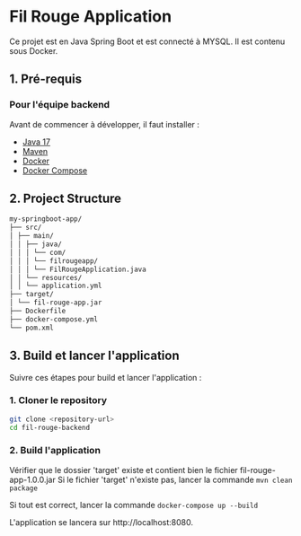 # Fil Rouge Application

Ce projet est en Java Spring Boot et est connecté à MYSQL. Il est contenu sous Docker.

## 1. Pré-requis

### Pour l'équipe backend

Avant de commencer à développer, il faut installer :

-   [Java 17](https://adoptium.net/?variant=openjdk17)
-   [Maven](https://maven.apache.org/install.html)
-   [Docker](https://docs.docker.com/get-docker/)
-   [Docker Compose](https://docs.docker.com/compose/install/)

## 2. Project Structure

```sh
my-springboot-app/
├── src/
│ ├── main/
│ │ ├── java/
│ │ │ └── com/
│ │ │ └── filrougeapp/
│ │ │ └── FilRougeApplication.java
│ │ └── resources/
│ │ └── application.yml
├── target/
│ └── fil-rouge-app.jar
├── Dockerfile
├── docker-compose.yml
└── pom.xml
```

## 3. Build et lancer l'application

Suivre ces étapes pour build et lancer l'application :

### 1. Cloner le repository

```sh
git clone <repository-url>
cd fil-rouge-backend
```

### 2. Build l'application

Vérifier que le dossier 'target' existe et contient bien le fichier fil-rouge-app-1.0.0.jar
Si le fichier 'target' n'existe pas, lancer la commande `mvn clean package`

Si tout est correct, lancer la commande `docker-compose up --build`

L'application se lancera sur http://localhost:8080.
